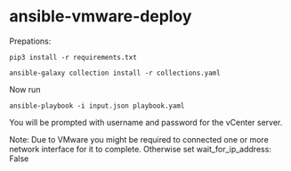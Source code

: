 # ansible-vmware-deploy


Prepations:
```
pip3 install -r requirements.txt

ansible-galaxy collection install -r collections.yaml

```

Now run

```
ansible-playbook -i input.json playbook.yaml
```

You will be prompted with username and password for the vCenter server.

Note: Due to VMware you might be required to connected one or more network interface for it to complete.
Otherwise set wait_for_ip_address: False
